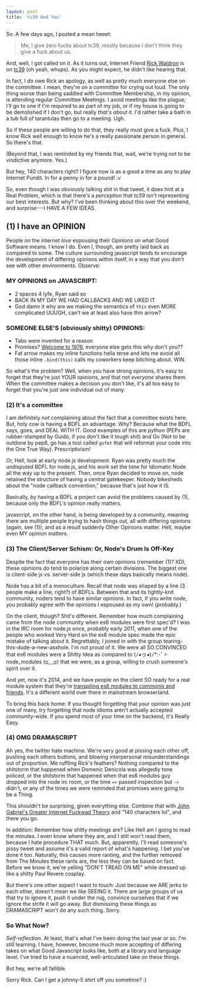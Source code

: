 ```yaml
---
layout: post
title: 'tc39 And You'
---
```


So. A few days ago, I posted a mean tweet:

> Me, I give zero fucks about tc39, mostly because I don't think they give a fuck about us.

And, well, I got called on it. As it turns out, Internet Friend [Rick Waldron](https://github.com/rwaldron) is on [tc39](http://www.ecma-international.org/memento/TC39.htm) (oh yeah, whups). As you might expect, he didn't like hearing that.

In fact, I *do* owe Rick an apology, as well as pretty much everyone else on the committee. I mean, they're on a *committee* for crying out loud. The only thing worse than being saddled with Committee Membership, in my opinion, is attending regular Committee Meetings. I avoid meetings like the plague; I'll go to one if I'm required to as part of my job, or if my house is going to be demolished if I don't go, but really *that's about it*. I'd rather take a bath in a tub full of tarantulas then go to a meeting. Ugh.

So if these people are willing to do that, they really must give a fuck. Plus, I know Rick well enough to know he's a really passionate person in general. So there's that.

(Beyond that, I was reminded by my friends that, wait, we're trying not to be vindictive anymore. Yes.)

But hey, 140 characters right? I figure now is as a good a time as any to play Internet Pundit. In for a penny in for a pound! :v

So, even though I was obviously talking shit in that tweet, it does hint at a Real Problem, which is that there's a *perception* that tc39 isn't representing our best interests. But why? I've been thinking about this over the weekend, and surprise---I HAVE A FEW IDEAS.

## (1) **I** have an **OPINION**

People on the internet *love* espousing their Opinions on what Good Software means. I know I do. Even I, though, am pretty laid back as compared to some. The culture surrounding javascript tends to encourage the development of differing opinions within itself, in a way that you don't see with other environments. Observe:

### MY OPINIONS on JAVASCRIPT:

* 2 spaces 4 lyfe, Ryan said so
* BACK IN MY DAY WE HAD CALLBACKS AND WE LIKED IT
* God damn it why are we making the semantics of `this` even MORE complicated UUUGH, can't we at least also have thin arrow?

### SOMEONE ELSE'S (obviously shitty) OPINIONS:

* Tabs were invented for a reason
* Promises? [Welcome to 1976](https://en.wikipedia.org/wiki/Futures_and_promises), everyone else gets this why don't you??
* Fat arrow makes my inline functions hella terse and lets me avoid all those inline `.bind(this)` calls my coworkers keep bitching about. WIN.

So what's the problem? Well, when you have strong opinions, it's easy to forget that they're just YOUR opinions, and that not *everyone* shares them. When the committee makes a decision you don't like, it's all too easy to forget that you're just one individual out of many.

### (2) It's a committee

I am definitely *not* complaining about the fact that a committee exists here. But, holy cow is having a BDFL an advantage. Why? Because what the BDFL says, goes, and DEAL WITH IT. Good examples of this are python (PEPs are rubber-stamped by Guido, if you don't like it tough shit) and Go (Not to be outdone by pep8, go has a tool called `gofmt` that will reformat your code into the One True Way). Prescriptivism!

Or, Hell, look at early node.js development. Ryan was pretty much the undisputed BDFL for node.js, and his work set the tone for Idiomatic Node all the way up to the present. Then, once Ryan decided to move on, node retained the structure of having a central gatekeeper. Nobody bikesheds about the "node callback convention," because that's just how it IS.

Basically, by having a BDFL a project can avoid the problems caused by (1), because only the BDFL's opinion really matters.

javascript, on the other hand, is being developed by a community, meaning there are multiple people trying to hash things out, all with differing opinions (again, see (1)), and as a result suddenly Other Opinions matter. Hell, maybe even MY opinion matters.

### (3) The Client/Server Schism: Or, Node's Drum Is Off-Key

Despite the fact that everyone has their *own* opinions (remember (1)? XD), these opinions *do* tend to polarize along certain divisions. The biggest one is client-side js vs. server-side js (which these days basically means node).

Node has a bit of a monoculture. Recall that node was shaped by a line (3 people make a line, right?) of BDFLs. Between that and its tightly-knit community, noders tend to have similar opinions. In fact, if you write node, you probably agree with the opinions I espoused as my own! (probably.)

On the client, though? Shit's different. Remember how much complaining came from the node community when es6 modules were first spec'd? I was in the IRC room for node.js once, probably early 2011, when one of the people who worked Very Hard on the es6 module spec made the epic mistake of talking about it. Regrettably, I joined in with the group tearing-this-dude-a-new-asshole. I'm not proud of it. We were all SO CONVINCED that es6 modules were a Shitty Idea as compared to (ﾉ◕ヮ◕)ﾉ*:･ﾟ✧ node_modules (ಥ﹏ಥ) that we were, as a group, willing to crush someone's spirit over it.

And yet, now it's 2014, and we have people on the client SO ready for a real module system that they're [transpiling es6 modules to commonjs and friends](http://square.github.io/es6-module-transpiler/). It's a different world over there in mainstream browserland.

To bring this back home: If you thought forgetting that *your* opinion was just one of many, try forgetting that node idioms aren't actually accepted community-wide. If you spend most of your time on the backend, it's Really Easy.

### (4) OMG DRAMASCRIPT

Ah yes, the twitter hate machine. We're very good at pissing each other off, pushing each others buttons, and blowing interpersonal misunderstandings out of proportion. Me ruffling Rick's feathers? Nothing compared to the shitstorm that happened when Domenic Denicola was allegedly tone policed, or the shitstorm that happened when that es6 modules guy dropped into the node irc room, or the time `=>` passed inspection but `->` didn't, or any of the times we were reminded that promises were going to be a Thing.

This shouldn't be surprising, given everything else. Combine that with [John Gabriel's Greater Internet Fuckwad Theory](http://www.penny-arcade.com/comic/2004/03/19/) and "140 characters lol", and there you go.

In addition: Remember how shitty meetings are? Like Hell am I going to read the minutes. I even know where they are, and I still won't read them, because I hate procedure THAT much. But, apparently, I'll read someone's pissy tweet and assume it's a valid report of what's happening. I bet you've done it too. Naturally, this causes more ranting, and the further removed from The Minutes these rants are, the less they can be based on fact. Before we know it, we're yelling "DON'T TREAD ON ME" while dressed up like a shitty Paul Revere cosplay.

But there's one other aspect I want to touch: Just because we ARE jerks to each other, doesn't mean we like SEEING it. There are large groups of us that try to ignore it, push it under the rug, convince ourselves that if we ignore the strife it will go away. But dismissing these things as DRAMASCRIPT won't do any such thing. Sorry.

### So What Now?

*Self-reflection.* At least, that's what I've been doing the last year or so. I'm still learning. I have, however, become much more accepting of differing takes on what Good Javascript looks like, both at a library and language level. I've tried to have a nuanced, well-articulated take on these things.

But hey, we're all fallible.

Sorry Rick. Can I get a johnny-5 shirt off you sometime? :)

